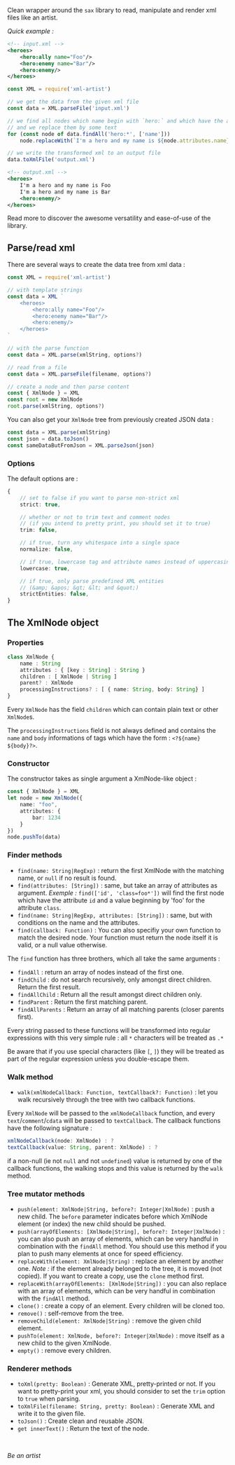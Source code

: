 
Clean wrapper around the `sax` library to read, manipulate and render xml files like an artist.

*Quick example :*

```xml
<!-- input.xml -->
<heroes>
    <hero:ally name="Foo"/>
    <hero:enemy name="Bar"/>
    <hero:enemy/>
</heroes>
```

```javascript
const XML = require('xml-artist')

// we get the data from the given xml file
const data = XML.parseFile('input.xml')

// we find all nodes which name begin with `hero:` and which have the attribute `name`
// and we replace them by some text
for (const node of data.findAll('hero:*', ['name']))
    node.replaceWith(`I'm a hero and my name is ${node.attributes.name}`)

// we write the transformed xml to an output file
data.toXmlFile('output.xml')
```


```xml
<!-- output.xml -->
<heroes>
    I'm a hero and my name is Foo
    I'm a hero and my name is Bar
    <hero:enemy/>
</heroes>
```

Read more to discover the awesome versatility and ease-of-use of the library.


## Parse/read xml

There are several ways to create the data tree from xml data :

```javascript
const XML = require('xml-artist')

// with template strings
const data = XML `
    <heroes>
        <hero:ally name="Foo"/>
        <hero:enemy name="Bar"/>
        <hero:enemy/>
    </heroes>
`

// with the parse function
const data = XML.parse(xmlString, options?)

// read from a file
const data = XML.parseFile(filename, options?)

// create a node and then parse content
const { XmlNode } = XML
const root = new XmlNode
root.parse(xmlString, options?)

```

You can also get your `XmlNode` tree from previously created JSON data :

```javascript
const data = XML.parse(xmlString)
const json = data.toJson()
const sameDataButFromJson = XML.parseJson(json)
```

### Options

The default options are :

``` typescript
{
    // set to false if you want to parse non-strict xml
    strict: true,

    // whether or not to trim text and comment nodes
    // (if you intend to pretty print, you should set it to true)
    trim: false,

    // if true, turn any whitespace into a single space
    normalize: false,

    // if true, lowercase tag and attribute names instead of uppercasing
    lowercase: true,

    // if true, only parse predefined XML entities
    // (&amp; &apos; &gt; &lt; and &quot;)
    strictEntities: false,
}
```


## The XmlNode object

### Properties

``` typescript
class XmlNode {
    name : String
    attributes : { [key : String] : String }
    children : [ XmlNode | String ]
    parent? : XmlNode
    processingInstructions? : [ { name: String, body: String} ]
}
```

Every `XmlNode` has the field `children` which can contain plain text or other `XmlNode`s.

The `processingInstructions` field is not always defined and contains the `name` and `body` informations of tags which have the form : `<?${name} ${body}?>`.


### Constructor
The constructor takes as single argument a XmlNode-like object :

``` typescript
const { XmlNode } = XML
let node = new XmlNode({
    name: "foo",
    attributes: {
        bar: 1234
    }
})
node.pushTo(data)
```


### Finder methods

- `find(name: String|RegExp)` : return the first XmlNode with the matching name, or `null` if no result is found.
- `find(attributes: [String])` : same, but take an array of attributes as argument. *Exemple :* `find(['id', 'class=foo*'])` will find the first node which have the attribute `id` and a value beginning by 'foo' for the attribute `class`.
- `find(name: String|RegExp, attributes: [String])` : same, but with conditions on the name and the attributes. 
- `find(callback: Function)` : You can also specifiy your own function to match the desired node. Your function must return the node itself it is valid, or a null value otherwise.

The `find` function has three brothers, which all take the same arguments :

- `findAll` : return an array of nodes instead of the first one.
- `findChild` : do not search recursively, only amongst direct children. Return the first result.
- `findAllChild` : Return all the result amongst direct children only.
- `findParent` : Return the first matching parent.
- `findAllParents` : Return an array of all matching parents (closer parents first).

Every string passed to these functions will be transformed into regular expressions with this very simple rule : all `*` characters will be treated as `.*`

Be aware that if you use special characters (like `[`, `]`) they will be treated as part of the regular expression unless you double-escape them.


### Walk method

- `walk(xmlNodeCallback: Function, textCallback?: Function)` : let you walk recursively through the tree with two callback functions.

Every `XmlNode` will be passed to the `xmlNodeCallback` function, and every `text`/`comment`/`cdata` will be passed to `textCallback`. The callback functions have the following signature :

```ts
xmlNodeCallback(node: XmlNode) : ? 
textCallback(value: String, parent: XmlNode) : ? 
```

if a non-null (ie not `null` and not `undefined`) value is returned by one of the callback functions, the walking stops and this value is returned by the `walk` method.


### Tree mutator methods

- `push(element: XmlNode|String, before?: Integer|XmlNode)` : push a new child. The `before` parameter indicates before which XmlNode element (or index) the new child should be pushed.
- `push(arrayOfElements: [XmlNode|String], before?: Integer|XmlNode)` : you can also push an array of elements, which can be very handful in combination with the `findAll` method. You should use this method if you plan to push many elements at once for speed efficiency.
- `replaceWith(element: XmlNode|String)` : replace an element by another one. *Note :* if the element already belonged to the tree, it is moved (not copied). If you want to create a copy, use the `clone` method first.
- `replaceWith(arrayOfElements: [XmlNode|String])` : you can also replace with an array of elements, which can be very handful in combination with the `findAll` method.
- `clone()` : create a copy of an element. Every children will be cloned too.
- `remove()` : self-remove from the tree.
- `removeChild(element: XmlNode|String)` : remove the given child element.
- `pushTo(element: XmlNode, before?: Integer|XmlNode)` : move itself as a new child to the given XmlNode.
- `empty()` : remove every children.

### Renderer methods

- `toXml(pretty: Boolean)` : Generate XML, pretty-printed or not. If you want to pretty-print your xml, you should consider to set the `trim` option to `true` when parsing.
- `toXmlFile(filename: String, pretty: Boolean)` : Generate XML and write it to the given file.
- `toJson()` : Create clean and reusable JSON.
- `get innerText()` : Return the text of the node.


<br>

*Be an artist*